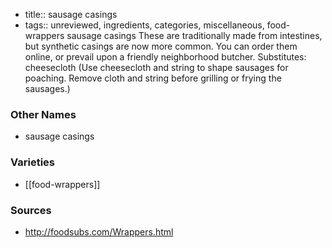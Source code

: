 - title:: sausage casings
- tags:: unreviewed, ingredients, categories, miscellaneous, food-wrappers
sausage casings These are traditionally made from intestines, but synthetic casings are now more common. You can order them online, or prevail upon a friendly neighborhood butcher. Substitutes: cheesecloth (Use cheesecloth and string to shape sausages for poaching. Remove cloth and string before grilling or frying the sausages.)

### Other Names

* sausage casings

### Varieties

* [[food-wrappers]]

### Sources
* http://foodsubs.com/Wrappers.html
